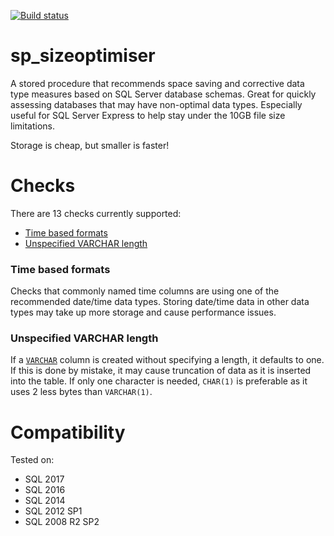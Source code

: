 [![Build status](https://ci.appveyor.com/api/projects/status/bak6km5grc3j63s8/branch/master?svg=true)](https://ci.appveyor.com/project/LowlyDBA/expresssql)


# sp_sizeoptimiser

A stored procedure that recommends space saving and corrective data type measures based on SQL Server database schemas. Great for quickly assessing databases that may have non-optimal data types. Especially useful for SQL Server Express to help stay under the 10GB file size limitations.

Storage is cheap, but smaller is faster!

# Checks

There are 13 checks currently supported:

* [Time based formats](#time-based-formats)
* [Unspecified VARCHAR length](#unspecified-varchar-length)

### Time based formats

Checks that commonly named time columns are using one of the recommended date/time data types. Storing date/time data in other data types may take up more storage and cause performance issues.

### Unspecified VARCHAR length

If a [`VARCHAR`](https://docs.microsoft.com/en-us/sql/t-sql/data-types/char-and-varchar-transact-sql?view=sql-server-2017) column is created without specifying a length, it defaults to one. If this is done by mistake, it may cause truncation of data as it is inserted into the table. If only one character is needed, `CHAR(1)` is preferable as it uses 2 less bytes than `VARCHAR(1)`.

# Compatibility

Tested on:

* SQL 2017
* SQL 2016
* SQL 2014
* SQL 2012 SP1
* SQL 2008 R2 SP2
